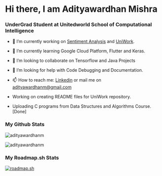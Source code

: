 # Hi there, I am Adityawardhan Mishra
### UnderGrad Student at Unitedworld School of Computational Intelligence

- 🔭 I’m currently working on [Sentiment Analysis](https://github.com/adityawardhanm/Sentiment-Analysis) and [UniWork](https://github.com/adityawardhanm/UniWork).
- 🌱 I’m currently learning Google Cloud Platform, Flutter and Keras.
- 👯 I’m looking to collaborate on Tensorflow and Java Projects
- 🤔 I’m looking for help with Code Debugging and Documentation.
- 📫 How to reach me: [Linkedin](https://www.linkedin.com/in/adityawardhan-mishra/) or mail me on adityawardhanm@gmail.com

- Working on creating README files for UniWork repository.
- Uploading C programs from Data Structures and Algorithms Course.[Done]

### My Github Stats

<p><img align="center" src="https://github-readme-stats-sigma-five.vercel.app/api/top-langs?username=adityawardhanm&langs_count=10&theme=gotham&show_icons=true&locale=en&card_width=500" alt="adityawardhanm" />
</p>

<p><img align="center" src="https://github-readme-stats-sigma-five.vercel.app/api?username=adityawardhanm&theme=gotham&show_icons=true&locale=en&card_width=500" alt="adityawardhanm" />
</p>

### My Roadmap.sh Stats

[![roadmap.sh](https://roadmap.sh/card/wide/66dc7ca4c46f68d052cc352f?variant=dark&roadmaps=linux)](https://roadmap.sh)

